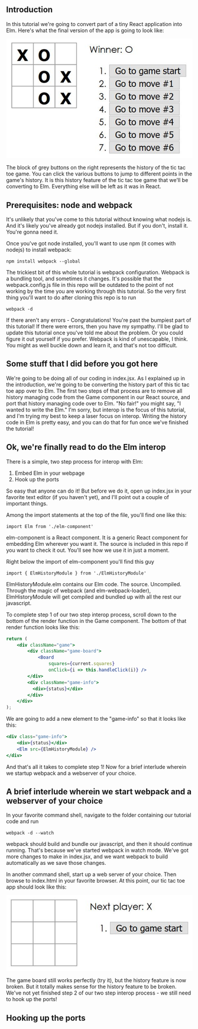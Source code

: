 ## Introduction

In this tutorial we're going to convert part of a tiny React application into Elm. Here's what the final version of the app is going to look like:

![final tic tac toe](readme-content/final-tictactoe.jpg)

The block of grey buttons on the right represents the history of the tic tac toe game. You can click the various buttons to jump to different points in the game's history. It is this history feature of the tic tac toe game that we'll be converting to Elm. Everything else will be left as it was in React.

## Prerequisites: node and webpack

It's unlikely that you've come to this tutorial without knowing what nodejs is. And it's likely you've already got nodejs installed. But if you don't, install it. You're gonna need it.

Once you've got node installed, you'll want to use npm (it comes with nodejs) to install webpack:

```
npm install webpack --global
```

The trickiest bit of this whole tutorial is webpack configuration. Webpack is a bundling tool, and sometimes it changes. It's possible that the webpack.config.js file in this repo will be outdated to the point of not working by the time you are working through this tutorial. So the very first thing you'll want to do after cloning this repo is to run

```
webpack -d
```

If there aren't any errors - Congratulations! You're past the bumpiest part of this tutorial! If there were errors, then you have my sympathy. I'll be glad to update this tutorial once you've told me about the problem. Or you could figure it out yourself if you prefer. Webpack is kind of unescapable, I think. You might as well buckle down and learn it, and that's not too difficult.

## Some stuff that I did before you got here

We're going to be doing all of our coding in index.jsx. As I explained up in the introduction, we're going to be converting the history part of this tic tac toe app over to Elm. The first two steps of that process are to remove all history managing code from the Game component in our React source, and port that history managing code over to Elm. "No fair!" you might say, "I wanted to write the Elm." I'm sorry, but interop is the focus of this tutorial, and I'm trying my best to keep a laser focus on interop. Writing the history code in Elm is pretty easy, and you can do that for fun once we've finished the tutorial!

## Ok, we're finally read to do the Elm interop

There is a simple, two step process for interop with Elm:

1. Embed Elm in your webpage
2. Hook up the ports

So easy that anyone can do it! But before we do it, open up index.jsx in your favorite text editor (if you haven't yet), and I'll point out a couple of important things.

Among the import statements at the top of the file, you'll find one like this:

```
import Elm from './elm-component'
```

elm-component is a React component. It is a generic React component for embedding Elm wherever you want it. The source is included in this repo if you want to check it out. You'll see how we use it in just a moment.

Right below the import of elm-component you'll find this guy

```
import { ElmHistoryModule } from './ElmHistoryModule'
```

ElmHistoryModule.elm contains our Elm code. The source. Uncompiled. Through the magic of webpack (and elm-webpack-loader), ElmHistoryModule will get compiled and bundled up with all the rest our javascript.

To complete step 1 of our two step interop process, scroll down to the bottom of the render function in the Game component. The bottom of that render function looks like this:

```jsx
return (
    <div className="game">
        <div className="game-board">
            <Board
                squares={current.squares}
                onClick={i => this.handleClick(i)} />
        </div>
        <div className="game-info">
          <div>{status}</div>
        </div>
    </div>
);

```

We are going to add a new element to the "game-info" so that it looks like this:

```jsx
<div class="game-info">
	<div>{status}</div>
	<Elm src={ElmHistoryModule} />
</div>
```

And that's all it takes to complete step 1! Now for a brief interlude wherein we startup webpack and a webserver of your choice.

## A brief interlude wherein we start webpack and a webserver of your choice

In your favorite command shell, navigate to the folder containing our tutorial code and run

```
webpack -d --watch
```

webpack should build and bundle our javascript, and then it should continue running. That's because we've started webpack in watch mode. We've got more changes to make in index.jsx, and we want webpack to build automatically as we save those changes.

In another command shell, start up a web server of your choice. Then browse to index.html in your favorite browser. At this point, our tic tac toe app should look like this:

![Elm is embedded](readme-content/after-embedding.jpg)

The game board still works perfectly (try it), but the history feature is now broken. But it totally makes sense for the history feature to be broken. We've not yet finished step 2 of our two step interop process - we still need to hook up the ports!

## Hooking up the ports
